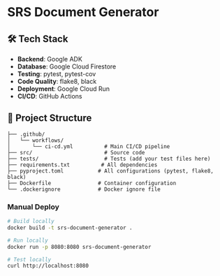 # SRS Document Generator


## 🛠️ Tech Stack


- **Backend**: Google ADK
- **Database**: Google Cloud Firestore
- **Testing**: pytest, pytest-cov
- **Code Quality**: flake8, black
- **Deployment**: Google Cloud Run
- **CI/CD**: GitHub Actions

## 📁 Project Structure


```
├── .github/
│   └── workflows/
│       └── ci-cd.yml          # Main CI/CD pipeline
├── src/                       # Source code
├── tests/                     # Tests (add your test files here)
├── requirements.txt          # All dependencies
├── pyproject.toml           # All configurations (pytest, flake8, black)
├── Dockerfile               # Container configuration
└── .dockerignore            # Docker ignore file
```


### **Manual Deploy**
```bash
# Build locally
docker build -t srs-document-generator .

# Run locally
docker run -p 8080:8080 srs-document-generator

# Test locally
curl http://localhost:8080
```